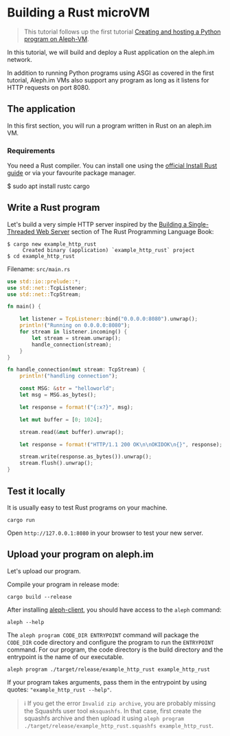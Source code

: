 # Building a Rust microVM

> This tutorial follows up the first tutorial [Creating and hosting a Python program on Aleph-VM](/devhub/computing/functions/getting-started/).

In this tutorial, we will build and deploy a Rust application on the aleph.im network.

In addition to running Python programs using ASGI as covered in the first tutorial, 
Aleph.im VMs also support any program as long as it listens for HTTP requests on port 8080.

## The application

In this first section, you will run a program written in Rust on an aleph.im VM.

### Requirements

You need a Rust compiler. You can install one using the [official Install Rust guide](https://www.rust-lang.org/tools/install) 
or via your favourite package manager.

  $ sudo apt install rustc cargo

## Write a Rust program

Let's build a very simple HTTP server inspired by the [Building a Single-Threaded Web Server](https://doc.rust-lang.org/book/ch20-01-single-threaded.html)
section of The Rust Programming Language Book:

```shell
$ cargo new example_http_rust
     Created binary (application) `example_http_rust` project
$ cd example_http_rust
```

Filename: `src/main.rs`
```rust
use std::io::prelude::*;
use std::net::TcpListener;
use std::net::TcpStream;

fn main() {

    let listener = TcpListener::bind("0.0.0.0:8080").unwrap();
    println!("Running on 0.0.0.0:8080");
    for stream in listener.incoming() {
        let stream = stream.unwrap();
        handle_connection(stream);
    }
}

fn handle_connection(mut stream: TcpStream) {
    println!("handling connection");

    const MSG: &str = "helloworld";
    let msg = MSG.as_bytes();

    let response = format!("{:x?}", msg);

    let mut buffer = [0; 1024];

    stream.read(&mut buffer).unwrap();

    let response = format!("HTTP/1.1 200 OK\n\nOKIDOK\n{}", response);

    stream.write(response.as_bytes()).unwrap();
    stream.flush().unwrap();
}
```

## Test it locally

It is usually easy to test Rust programs on your machine.

```shell
cargo run
```

Open `http://127.0.0.1:8080` in your browser to test your new server.

## Upload your program on aleph.im

Let's upload our program.

Compile your program in release mode:
```shell
cargo build --release
```

After installing [aleph-client](https://github.com/aleph-im/aleph-client), you should have access to the `aleph` command:

```shell
aleph --help
```

The `aleph program CODE_DIR ENTRYPOINT` command will package the `CODE_DIR` code directory and configure the program
to run the `ENTRYPOINT` command.
For our program, the code directory is the build directory and the entrypoint is the name of our executable.

```shell
aleph program ./target/release/example_http_rust example_http_rust
```

If your program takes arguments, pass them in the entrypoint by using quotes: `"example_http_rust --help"`.

> ℹ️ If you get the error `Invalid zip archive`, you are probably missing the Squashfs user tool `mksquashfs`. 
> In that case, first create the squashfs archive and then upload it using `aleph program ./target/release/example_http_rust.squashfs example_http_rust`.

